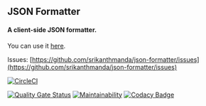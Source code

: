 ## JSON Formatter

#### A client-side JSON formatter.

You can use it [here](https://srikanthmanda.com/json-formatter).


Issues: [https://github.com/srikanthmanda/json-formatter/issues](https://github.com/srikanthmanda/json-formatter/issues)


[![CircleCI](https://circleci.com/gh/srikanthmanda/json-formatter.svg?style=svg)](https://circleci.com/gh/srikanthmanda/json-formatter)
<!-- [![codecov](https://codecov.io/gh/srikanthmanda/json-formatter/branch/master/graph/badge.svg)](https://codecov.io/gh/srikanthmanda/json-formatter) -->
[![Quality Gate Status](https://sonarcloud.io/api/project_badges/measure?project=srikanthmanda_json-formatter&metric=alert_status)](https://sonarcloud.io/dashboard?id=srikanthmanda_json-formatter)
[![Maintainability](https://api.codeclimate.com/v1/badges/16f38abd4453678d11ff/maintainability)](https://codeclimate.com/github/srikanthmanda/json-formatter/maintainability)
[![Codacy Badge](https://api.codacy.com/project/badge/Grade/96b6a2813d584b5a80db50fe33dc68cf)](https://www.codacy.com/manual/srikanthmanda/json-formatter)